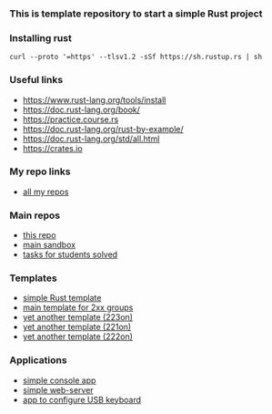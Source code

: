 ### This is template repository to start a simple Rust project

### Installing rust

```shell
curl --proto '=https' --tlsv1.2 -sSf https://sh.rustup.rs | sh
```

### Useful links

- https://www.rust-lang.org/tools/install
- https://doc.rust-lang.org/book/
- https://practice.course.rs
- https://doc.rust-lang.org/rust-by-example/
- https://doc.rust-lang.org/std/all.html
- https://crates.io

### My repo links

- [all my repos](https://github.com/djnzx?tab=repositories)

### Main repos

- [this repo](https://github.com/djnzx/rust-course)
- [main sandbox](https://github.com/djnzx/learning-rust)
- [tasks for students solved](https://github.com/djnzx/rust-tasks-solved)

### Templates

- [simple Rust template](https://github.com/djnzx/rust-template)
- [main template for 2xx groups](https://github.com/djnzx/rust-2xx-practice)
- [yet another template (223on)](https://github.com/djnzx/rust-223)
- [yet another template (221on)](https://github.com/djnzx/rust-221on)
- [yet another template (222on)](https://github.com/djnzx/rust-222on)

### Applications

- [simple console app](https://github.com/djnzx/rust-minigrep)
- [simple web-server](https://github.com/djnzx/rust-web)
- [app to configure USB keyboard](https://github.com/djnzx/ch57x-keyboard-tool)
